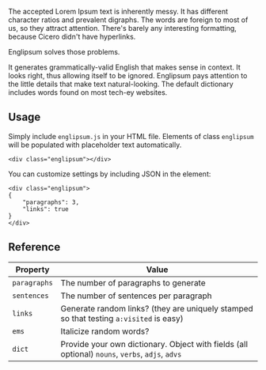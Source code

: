 The accepted Lorem Ipsum text is inherently messy. It has different character ratios and prevalent digraphs. The words are foreign to most of us, so they attract attention. There's barely any interesting formatting, because Cicero didn't have hyperlinks.

Englipsum solves those problems.

It generates grammatically-valid English that makes sense in context. It looks right, thus allowing itself to be ignored. Englipsum pays attention to the little details that make text natural-looking. The default dictionary includes words found on most tech-ey websites.

## Usage

Simply include `englipsum.js` in your HTML file. Elements of class `englipsum` will be populated with placeholder text automatically.

    <div class="englipsum"></div>

You can customize settings by including JSON in the element:

    <div class="englipsum">
    {
        "paragraphs": 3,
        "links": true
    }
    </div>

## Reference

| Property     | Value |
| ------------ | ----- |
| `paragraphs` | The number of paragraphs to generate |
| `sentences`  | The number of sentences per paragraph |
| `links`      | Generate random links? (they are uniquely stamped so that testing `a:visited` is easy) |
| `ems`        | Italicize random words? |
| `dict`       | Provide your own dictionary. Object with fields (all optional) `nouns`, `verbs`, `adjs`, `advs` |
